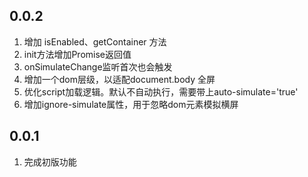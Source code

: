 <!--
 * @Author: tackchen
 * @Date: 2022-03-27 23:04:21
 * @LastEditors: Please set LastEditors
 * @LastEditTime: 2024-06-05 11:39:11
 * @FilePath: /landscape-simulator/helper/version.md
 * @Description: Coding something
-->

## 0.0.2

1. 增加 isEnabled、getContainer 方法
2. init方法增加Promise返回值
3. onSimulateChange监听首次也会触发
4. 增加一个dom层级，以适配document.body 全屏
5. 优化script加载逻辑。默认不自动执行，需要带上auto-simulate='true'
6. 增加ignore-simulate属性，用于忽略dom元素模拟横屏

## 0.0.1
1. 完成初版功能